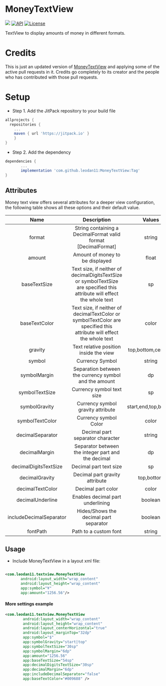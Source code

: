 # MoneyTextView

[![](https://jitpack.io/v/leodan11/MoneyTextView.svg)](https://jitpack.io/#leodan11/MoneyTextView)
[![API](https://img.shields.io/badge/API-21%2B-brightgreen.svg?style=flat)](https://android-arsenal.com/api?level=21)
[![License](https://img.shields.io/badge/License-Apache%202.0-blue.svg)](https://opensource.org/licenses/Apache-2.0)

TextView to display amounts of money in different formats.

# Credits

This is just an updated version of [MoneyTextView](https://github.com/fabiomsr/MoneyTextView) and applying some of the active pull requests in it. 
Credits go completely to its creator and the people who has contributed with those pull requests.

# Setup

* Step 1. Add the JitPack repository to your build file

```gradle
allprojects {
  repositories {
    ...
    maven { url 'https://jitpack.io' }
    }
}
```

* Step 2. Add the dependency

```gradle
dependencies {
       ...
       implementation 'com.github.leodan11:MoneyTextView:Tag'
}
```

## Attributes

Money text view offers several attributes for a deeper view configuration, the following table shows all these options and their default value.

|           Name          |                                                             Description                                                             |        Values        |   Default  |
|:-----------------------:|:-----------------------------------------------------------------------------------------------------------------------------------:|:--------------------:|:----------:|
| format                  | String containing a DecimalFormat valid format [DecimalFormat]       | string               | ###,##0.00 |
| amount                  | Amount of money to be displayed                                                                                                                  | float                | 0          |
| baseTextSize            | Text size, if neither of decimalDigitsTextSize or symbolTextSize are specified this attribute will effect the whole text                            | sp                   | 18sp       |
| baseTextColor           | Text size, if neither of decimalTextColor or symbolTextColor are specified this attribute will effect the whole text                                          | color                | #000000    |
| gravity                 | Text relative position inside the view                                                                                      | top,bottom,center... | center     |
| symbol                  | Currency Symbol                                                                                                                     | string               | $          |
| symbolMargin            | Separation between the currency symbol and the amount                                                                                           | dp                   | 2dp        |
| symbolTextSize          | Currency symbol text size                                                                                                       | sp                   | 18sp       |
| symbolGravity           | Currency symbol gravity attribute | start,end,top,bottom | top,start  |
| symbolTextColor         | Currency symbol Color                                                                                                                   | color                | #000000    |
| decimalSeparator        | Decimal part separator character                                                                                                | string               | '          |
| decimalMargin           | Separator between the integer part and the decimal                                                                                 | dp                   | 2dp        |
| decimalDigitsTextSize   | Decimal part text size                                                                                               | sp                   | 18sp       |
| decimalGravity          | Decimal part gravity attribute                                                    | top,bottom           | top        |
| decimalTextColor        | Decimal part color                                                                                                           | color                | #000000    |
| decimalUnderline        | Enables decimal part underlining                                                                                              | boolean              | false      |
| includeDecimalSeparator | Hides/Shows the decimal part separator                                                                                                | boolean              | true       |
| fontPath                | Path to a custom font                                                                                                         | string               |            |

## Usage

* Include MoneyTextView in a layout xml file:

~~~xml                                            

<com.leodan11.textview.MoneyTextView
       android:layout_width="wrap_content"
       android:layout_height="wrap_content"
       app:symbol="¥"
       app:amount="1256.56"/>

~~~

#### More settings example

~~~xml
<com.leodan11.textview.MoneyTextView
        android:layout_width="wrap_content"
        android:layout_height="wrap_content"
        android:layout_centerHorizontal="true"
        android:layout_marginTop="32dp"
        app:symbol="$"
        app:symbolGravity="start|top"
        app:symbolTextSize="30sp"
        app:symbolMargin="6dp"
        app:amount="1256.56"
        app:baseTextSize="54sp"
        app:decimalDigitsTextSize="30sp"
        app:decimalMargin="6dp"
        app:includeDecimalSeparator="false"
        app:baseTextColor="#009688" />
~~~
